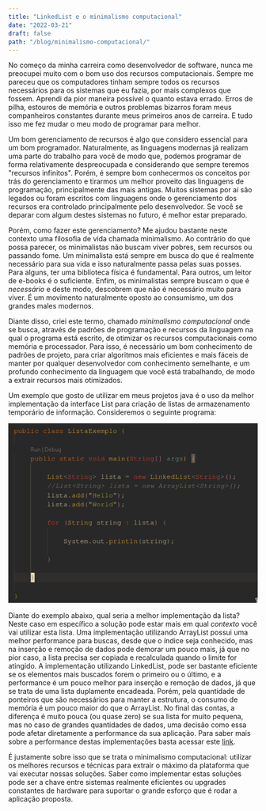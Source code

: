 ```yaml
---
title: "LinkedList e o minimalismo computacional"
date: "2022-03-21"
draft: false
path: "/blog/minimalismo-computacional/"
---
```


No começo da minha carreira como desenvolvedor de software, nunca me preocupei muito com o bom uso 
dos recursos computacionais. Sempre me pareceu que os computadores tinham sempre todos os recursos
necessários para os sistemas que eu fazia, por mais complexos que fossem. Aprendi da pior maneira 
possível o quanto estava errado. Erros de pilha, estouros de memória e outros problemas bizarros 
foram meus companheiros constantes durante meus primeiros anos de carreira. E tudo isso me fez mudar
o meu modo de programar para melhor.

Um bom gerenciamento de recursos é algo que considero essencial para um bom programador. Naturalmente, 
as linguagens modernas já realizam uma parte do trabalho para você de modo que, podemos programar 
de forma relativamente despreocupada e considerando que sempre teremos "recursos infinitos". Porém, 
é sempre bom conhecermos os conceitos por trás do gerenciamento e tirarmos um melhor proveito
das linguagens de programação, principalmente das mais antigas. Muitos sistemas por aí são legados
ou foram escritos com linguagens onde o gerenciamento dos recursos era controlado principalmente pelo 
desenvolvedor. Se você se deparar com algum destes sistemas no futuro, é melhor estar preparado.

Porém, como fazer este gerenciamento? Me ajudou bastante neste contexto uma filosofia de vida chamada 
minimalismo. Ao contrário do que possa parecer, os minimalistas não buscam viver pobres, sem recursos 
ou passando fome. Um minimalista está sempre em busca do que é realmente necessário para sua vida e 
isso naturalmente passa pelas suas posses. Para alguns, ter uma biblioteca física é fundamental. 
Para outros, um leitor de e-books é o suficiente. Enfim, os minimalistas sempre buscam o que é
*necessário* e deste modo, descobrem que não é necessário muito para viver. É um movimento naturalmente 
oposto ao consumismo, um dos grandes males modernos. 

Diante disso, criei este termo, chamado _minimalismo computacional_ onde se busca, através de padrões 
de programação e recursos da linguagem na qual o programa está escrito, de otimizar os recursos
computacionais como memória e processador. Para isso, é necessário um bom conhecimento de padrões de
projeto, para criar algoritmos mais eficientes e mais fáceis de manter por qualquer desenvolvedor
com conhecimento semelhante, e um profundo conhecimento da linguagem que você está trabalhando, de 
modo a extrair recursos mais otimizados. 

Um exemplo que gosto de utilizar em meus projetos java é o uso da melhor implementação da interface
List para criação de listas de armazenamento temporário de informação. Consideremos o seguinte programa:

![Exemplo do uso de listas em Java](../images/exemplo.png)

Diante do exemplo abaixo, qual seria a melhor implementação da lista? Neste caso em específico a 
solução pode estar mais em qual *contexto* você vai utilizar esta lista. Uma implementação utilizando
ArrayList possui uma melhor performance para buscas, desde que o índice seja conhecido, mas na 
inserção e remoção de dados pode demorar um pouco mais, já que no pior caso, a lista precisa ser copiada 
e recalculada quando o limite for atingido. A implementação utilizando LinkedList, pode ser bastante 
eficiente se os elementos mais buscados forem o primeiro ou o último, e a performance é um pouco melhor 
para inserção e remoção de dados, já que se trata de uma lista duplamente encadeada. Porém, pela 
quantidade de ponteiros que são necessários para manter a estrutura, o consumo de memória é um pouco 
maior do que o ArrayList. No final das contas, a diferença é muito pouca (ou quase zero) se sua lista 
for muito pequena, mas no caso de grandes quantidades de dados, uma decisão como essa pode afetar 
diretamente a performance da sua aplicação. Para saber mais sobre a performance destas implementações 
basta acessar este [link](https://stackoverflow.com/a/322742/4820996).

É justamente sobre isso que se trata o minimalismo computacional: utilizar os melhores recursos e 
técnicas para extrair o máximo da plataforma que vai executar nossas soluções. Saber como implementar 
estas soluções pode ser a chave entre sistemas realmente eficientes ou upgrades constantes de hardware 
para suportar o grande esforço que é rodar a aplicação proposta.
